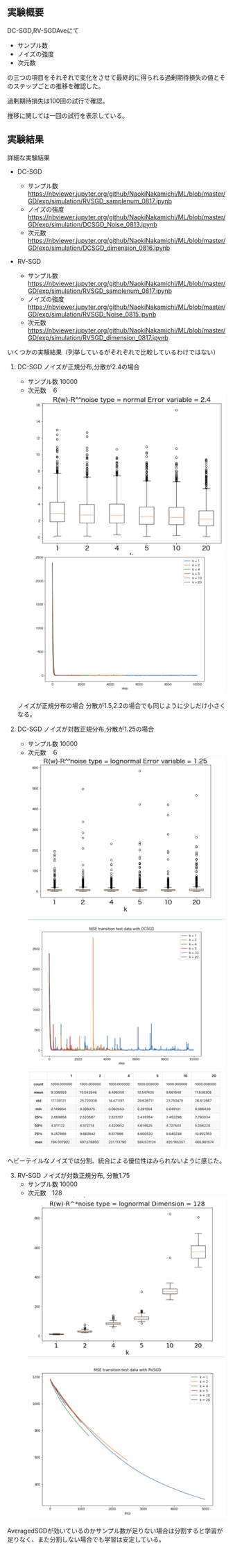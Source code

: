 ## 実験概要
DC-SGD,RV-SGDAveにて

- サンプル数
- ノイズの強度
- 次元数

の三つの項目をそれぞれで変化をさせて最終的に得られる過剰期待損失の値とそのステップごとの推移を確認した。

過剰期待損失は100回の試行で確認。

推移に関しては一回の試行を表示している。



## 実験結果
詳細な実験結果

- DC-SGD
    - サンプル数
    https://nbviewer.jupyter.org/github/NaokiNakamichi/ML/blob/master/GD/exp/simulation/RVSGD_samplenum_0817.ipynb
    - ノイズの強度
    https://nbviewer.jupyter.org/github/NaokiNakamichi/ML/blob/master/GD/exp/simulation/DCSGD_Noise_0813.ipynb
    - 次元数
    https://nbviewer.jupyter.org/github/NaokiNakamichi/ML/blob/master/GD/exp/simulation/DCSGD_dimension_0816.ipynb


- RV-SGD
    - サンプル数
    https://nbviewer.jupyter.org/github/NaokiNakamichi/ML/blob/master/GD/exp/simulation/RVSGD_samplenum_0817.ipynb
    - ノイズの強度
    https://nbviewer.jupyter.org/github/NaokiNakamichi/ML/blob/master/GD/exp/simulation/RVSGD_Noise_0815.ipynb
    - 次元数
    https://nbviewer.jupyter.org/github/NaokiNakamichi/ML/blob/master/GD/exp/simulation/RVSGD_dimension_0817.ipynb


いくつかの実験結果（列挙しているがそれぞれで比較しているわけではない）
1. DC-SGD ノイズが正規分布,分散が2.4の場合

    - サンプル数 10000
    - 次元数　６
![](assets/R_DCSGD_noise_normal.png)
![](assets/Rtr_DCSGD_noise_normal_2.4.png)

    ノイズが正規分布の場合
    分散が1.5,2.2の場合でも同じように少しだけ小さくなる。

2. DC-SGD ノイズが対数正規分布,分散が1.25の場合
    - サンプル数 10000
    - 次元数　６
![](assets/R_DCSGD_lognormal_1.25.png)
![](assets/Rtr_DCSGD_lognormal_1.25.png)
![](assets/R_table_DCSGD_lognormal_1.25.png)

ヘビーテイルなノイズでは分割、統合による優位性はみられないように感じた。

3. RV-SGD ノイズが対数正規分布, 分散1.75
    - サンプル数 10000
    - 次元数　128
![](assets/R_RVSGDAve_lognormal_1.75.png)
![](assets/Rtr_RVSGDAve_lognormal_1.75.png)

AveragedSGDが効いているのかサンプル数が足りない場合は分割すると学習が足りなく、また分割しない場合でも学習は安定している。